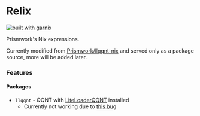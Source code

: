# Relix

[![built with garnix](https://img.shields.io/endpoint.svg?url=https%3A%2F%2Fgarnix.io%2Fapi%2Fbadges%2FPrismwork%2Frelix)](https://garnix.io)

Prismwork's Nix expressions.

Currently modified from [Prismwork/llqqnt-nix]("https://github.com/Prismwork/llqqnt-nix") and served only as a package source, more will be added later.

### Features

#### Packages

- `llqqnt` - QQNT with [LiteLoaderQQNT]("https://github.com/LiteLoaderQQNT/LiteLoaderQQNT") installed
  - Currently not working due to [this bug]("https://github.com/LiteLoaderQQNT/LiteLoaderQQNT/issues/166")

